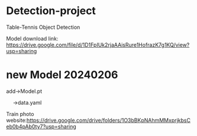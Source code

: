 # Detection-project
Table-Tennis Object Detection

Model download link: https://drive.google.com/file/d/1D1FpIUk2rjaAAisRure1HofrazK7g1KQ/view?usp=sharing

# new Model 20240206
add->Model.pt

&emsp;&nbsp;->data.yaml
   
Train photo website:https://drive.google.com/drive/folders/1O3bBKpNAhmMMxprjkbsCeb0b4pAb0ty7?usp=sharing
